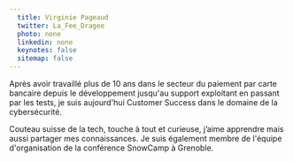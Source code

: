 ```yaml
---
  title: Virginie Pageaud
  twitter: La_Fee_Dragee
  photo: none
  linkedin: none
  keynotes: false
  sitemap: false
---
```

Après avoir travaillé plus de 10 ans dans le secteur du paiement par carte bancaire depuis le développement jusqu'au support exploitant en passant par les tests, je suis aujourd'hui Customer Success dans le domaine de la cybersécurité.

Couteau suisse de la tech, touche à tout et curieuse, j’aime apprendre mais aussi partager mes connaissances.
Je suis également membre de l'équipe d'organisation de la conférence SnowCamp à Grenoble.
